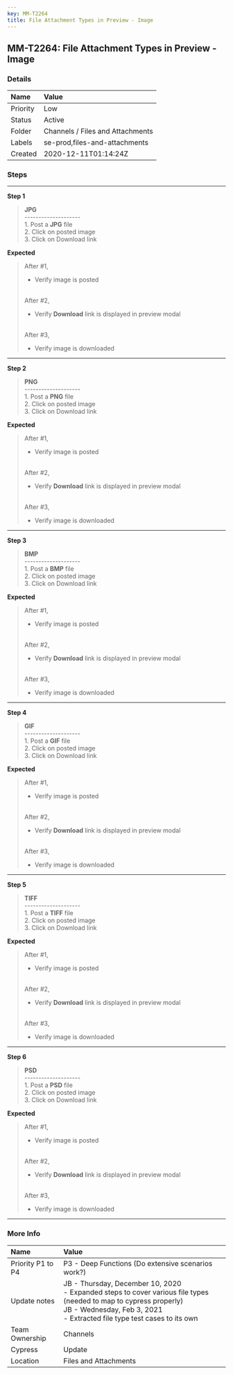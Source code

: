 ```yaml
---
key: MM-T2264
title: File Attachment Types in Preview - Image
---
```


## MM-T2264: File Attachment Types in Preview - Image

### Details

| Name     | Value                            |
| :------- | :------------------------------- |
| Priority | Low                              |
| Status   | Active                           |
| Folder   | Channels / Files and Attachments |
| Labels   | se-prod,files-and-attachments    |
| Created  | 2020-12-11T01:14:24Z             |

### Steps

<hr/>

**Step 1**

> <article><strong>JPG</strong><br>--------------------<br>1. Post a <strong>JPG</strong> file<br>2. Click on posted image<br>3. Click on Download link</article>

**Expected**

> <article>After #1,<ul><li>Verify image is posted</li></ul><br>After #2,<ul><li>Verify <strong>Download</strong> link is displayed in preview modal</li></ul><br>After #3,<ul><li>Verify image is downloaded</li></ul></article>

<hr/>

**Step 2**

> <article><strong>PNG</strong><br>--------------------<br>1. Post a <strong>PNG</strong> file<br>2. Click on posted image<br>3. Click on Download link</article>

**Expected**

> <article>After #1,<ul><li>Verify image is posted</li></ul><br>After #2,<ul><li>Verify <strong>Download</strong> link is displayed in preview modal</li></ul><br>After #3,<ul><li>Verify image is downloaded</li></ul></article>

<hr/>

**Step 3**

> <article><strong>BMP</strong><br>--------------------<br>1. Post a <strong>BMP</strong> file<br>2. Click on posted image<br>3. Click on Download link</article>

**Expected**

> <article>After #1,<ul><li>Verify image is posted</li></ul><br>After #2,<ul><li>Verify <strong>Download</strong> link is displayed in preview modal</li></ul><br>After #3,<ul><li>Verify image is downloaded</li></ul></article>

<hr/>

**Step 4**

> <article><strong>GIF</strong><br>--------------------<br>1. Post a <strong>GIF</strong> file<br>2. Click on posted image<br>3. Click on Download link</article>

**Expected**

> <article>After #1,<ul><li>Verify image is posted</li></ul><br>After #2,<ul><li>Verify <strong>Download</strong> link is displayed in preview modal</li></ul><br>After #3,<ul><li>Verify image is downloaded</li></ul></article>

<hr/>

**Step 5**

> <article><strong>TIFF</strong><br>--------------------<br>1. Post a <strong>TIFF</strong> file<br>2. Click on posted image<br>3. Click on Download link</article>

**Expected**

> <article>After #1,<ul><li>Verify image is posted</li></ul><br>After #2,<ul><li>Verify <strong>Download</strong> link is displayed in preview modal</li></ul><br>After #3,<ul><li>Verify image is downloaded</li></ul></article>

<hr/>

**Step 6**

> <article><strong>PSD</strong><br>--------------------<br>1. Post a <strong>PSD</strong> file<br>2. Click on posted image<br>3. Click on Download link</article>

**Expected**

> <article>After #1,<ul><li>Verify image is posted</li></ul><br>After #2,<ul><li>Verify <strong>Download</strong> link is displayed in preview modal</li></ul><br>After #3,<ul><li>Verify image is downloaded</li></ul></article>

<hr/>

### More Info

| Name              | Value                                                                                                                                                                                              |
| :---------------- | :------------------------------------------------------------------------------------------------------------------------------------------------------------------------------------------------- |
| Priority P1 to P4 | P3 - Deep Functions (Do extensive scenarios work?)                                                                                                                                                 |
| Update notes      | JB - Thursday, December 10, 2020<br>- Expanded steps to cover various file types (needed to map to cypress properly)<br>JB - Wednesday, Feb 3, 2021<br>- Extracted file type test cases to its own |
| Team Ownership    | Channels                                                                                                                                                                                           |
| Cypress           | Update                                                                                                                                                                                             |
| Location          | Files and Attachments                                                                                                                                                                              |
